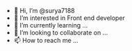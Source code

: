 - 👋 Hi, I’m @surya7188
- 👀 I’m interested in Front end developer
- 🌱 I’m currently learning ...
- 💞️ I’m looking to collaborate on ...
- 📫 How to reach me ...

<!---
surya7188/surya7188 is a ✨ special ✨ repository because its `README.md` (this file) appears on your GitHub profile.
You can click the Preview link to take a look at your changes.
--->
